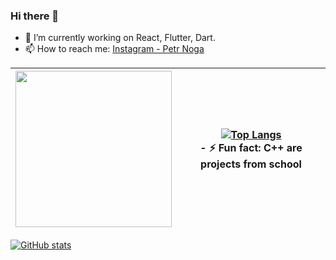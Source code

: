 ### Hi there 👋


- 🌱 I’m currently working on React, Flutter, Dart.
- 📫 How to reach me: [Instagram - Petr Noga](https://www.instagram.com/petr_noga/)


| <img src="https://media.giphy.com/media/Q7SKqn3G97xpmfSOvG/giphy.gif" width="250" height="250"/>  | [![Top Langs](https://github-readme-stats.vercel.app/api/top-langs/?username=KeiShadow&layout=compact&theme=dark)](https://github.com/anuraghazra/github-readme-stats) <br /> - ⚡ Fun fact: C++ are projects from school  |
| ------------- | ------------- |



[![GitHub stats](https://github-readme-stats.vercel.app/api?username=KeiShadow&theme=dark)](https://github.com/anuraghazra/github-readme-stats)

<!--
**KeiShadow/keishadow** is a ✨ _special_ ✨ repository because its `README.md` (this file) appears on your GitHub profile.

Here are some ideas to get you started:
-- 🔭 I’m currently working on ...
-- 💬 Ask me about ...
-- 👯 I’m looking to collaborate on ...
-- 🤔 I’m looking for help with ...
-- 😄 Pronouns: ...
-- ...
